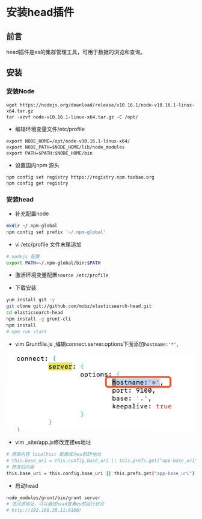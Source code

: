 # 安装head插件

## 前言  

head插件是es的集群管理工具，可用于数据的浏览和查询。

## 安装

### 安装Node
```
wget https://nodejs.org/download/release/v10.16.1/node-v10.16.1-linux-x64.tar.gz
tar -xzvf node-v10.16.1-linux-x64.tar.gz -C /opt/

```

* 编辑环境变量文件/etc/profile

```
export NODE_HOME=/opt/node-v10.16.1-linux-x64/
export NODE_PATH=$NODE_HOME/lib/node_modules 
export PATH=$PATH:$NODE_HOME/bin  
```
* 设置国内npm 源头

```
npm config set registry https://registry.npm.taobao.org
npm config get registry
```

### 安装head 

* 补充配置node 

```bash
mkdir ~/.npm-global
npm config set prefix '~/.npm-global'

```

* vi /etc/profile  文件末尾追加  
```BASH
# nodejs 配置
export PATH=~/.npm-global/bin:$PATH
```

*  激活环境变量配置``source /etc/profile``


* 下载安装
```bash
yum install git -y 
git clone git://github.com/mobz/elasticsearch-head.git
cd elasticsearch-head
npm install -g grunt-cli
npm install
# npm run start
```

* vim Gruntfile.js ,编辑connect.server.options下面添加``hostname:'*',``

![](./assets/2019-08-04-13-12-40.png)



* vim _site/app.js修改连接es地址 

```bash
# 原来内容 localhost 配置成为es的IP地址
# this.base_uri = this.config.base_uri || this.prefs.get("app-base_uri") || "http://localhost:9200";
# 修改后内容
this.base_uri = this.config.base_uri || this.prefs.get("app-base_uri") || "http://192.168.30.11:9200";
```


* 启动head 

```bash
node_modules/grunt/bin/grunt server
# 访问该地址，可以通过head查看es的运行状况
# http://192.168.30.11:9100/
```
